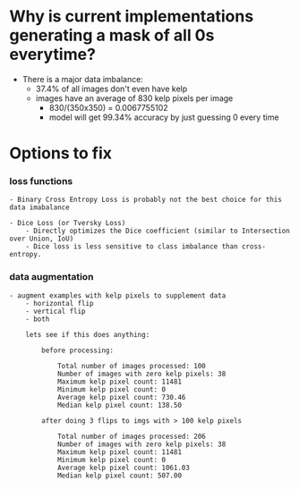 # Why is current implementations generating a mask of all 0s everytime?

- There is a major data imbalance:
    - 37.4% of all images don't even have kelp
    - images have an average of 830 kelp pixels per image
        - 830/(350x350) = 0.0067755102 
        - model will get 99.34% accuracy by just guessing 0 every time

# Options to fix

### loss functions

    - Binary Cross Entropy Loss is probably not the best choice for this data imabalance

    - Dice Loss (or Tversky Loss)
        - Directly optimizes the Dice coefficient (similar to Intersection over Union, IoU)
        - Dice loss is less sensitive to class imbalance than cross-entropy. 


### data augmentation

    - augment examples with kelp pixels to supplement data 
        - horizontal flip
        - vertical flip
        - both

        lets see if this does anything:

            before processing:

                Total number of images processed: 100
                Number of images with zero kelp pixels: 38
                Maximum kelp pixel count: 11481
                Minimum kelp pixel count: 0
                Average kelp pixel count: 730.46
                Median kelp pixel count: 138.50

            after doing 3 flips to imgs with > 100 kelp pixels

                Total number of images processed: 206
                Number of images with zero kelp pixels: 38
                Maximum kelp pixel count: 11481
                Minimum kelp pixel count: 0
                Average kelp pixel count: 1061.03
                Median kelp pixel count: 507.00



